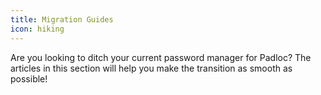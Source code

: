 ```yaml
---
title: Migration Guides
icon: hiking
---
```


Are you looking to ditch your current password manager for Padloc? The articles
in this section will help you make the transition as smooth as possible!
